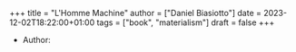 +++
title = "L'Homme Machine"
author = ["Daniel Biasiotto"]
date = 2023-12-02T18:22:00+01:00
tags = ["book", "materialism"]
draft = false
+++

-   Author: <Julien Offray de La Mettrie>
